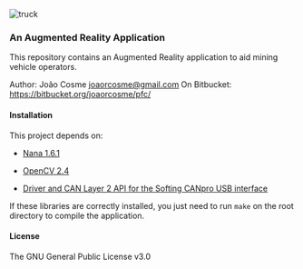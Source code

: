 ![truck](https://bitbucket.org/joaorcosme/pfc/raw/bda0d4c984e351e6121811aea09a06206f71a724/etc/truck.png)

### An Augmented Reality Application

This repository contains an Augmented Reality application to aid mining vehicle operators.

Author: João Cosme <joaorcosme@gmail.com>
On Bitbucket: https://bitbucket.org/joaorcosme/pfc/

#### Installation

This project depends on:

- [Nana 1.6.1](http://nanapro.org/en-us/)

- [OpenCV 2.4](https://opencv.org/)

- [Driver and CAN Layer 2 API for the Softing CANpro USB interface](https://industrial.softing.com/en/products/interface-cards-gateways/usb-interface-cards/can/can-single-channel-usb-interface-card.html)

If these libraries are correctly installed, you just need to run `make` on the root directory to compile the application.

#### License

The GNU General Public License v3.0
